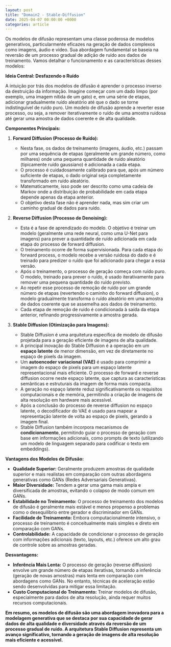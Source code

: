 ```yaml
---
layout: post
title: "Domain2 - Stable-Diffusion"
date: 2025-04-07 00:00:00 +0000
categories: article
---
```


Os modelos de difusão representam uma classe poderosa de modelos generativos, particularmente eficazes na geração de dados complexos como imagens, áudio e vídeo. Sua abordagem fundamental se baseia na reversão de um processo gradual de adição de ruído aos dados de treinamento. Vamos detalhar o funcionamento e as características desses modelos:

**Ideia Central: Desfazendo o Ruído**

A intuição por trás dos modelos de difusão é aprender o processo inverso da destruição da informação. Imagine começar com um dado limpo (por exemplo, uma imagem nítida de um gato) e, em uma série de etapas, adicionar gradualmente ruído aleatório até que o dado se torne indistinguível de ruído puro. Um modelo de difusão aprende a reverter esse processo, ou seja, a remover iterativamente o ruído de uma amostra ruidosa até gerar uma amostra de dados coerente e de alta qualidade.

**Componentes Principais:**

1.  **Forward Diffusion (Processo de Ruído):**
    *   Nesta fase, os dados de treinamento (imagens, áudio, etc.) passam por uma sequência de etapas (geralmente um grande número, como milhares) onde uma pequena quantidade de ruído aleatório (tipicamente ruído gaussiano) é adicionada a cada etapa.
    *   O processo é cuidadosamente calibrado para que, após um número suficiente de etapas, o dado original seja completamente transformado em ruído aleatório.
    *   Matematicamente, isso pode ser descrito como uma cadeia de Markov onde a distribuição de probabilidade em cada etapa depende apenas da etapa anterior.
    *   O objetivo desta fase não é aprender nada, mas sim criar um caminho gradual de dados para ruído.

2.  **Reverse Diffusion (Processo de Denoising):**
    *   Esta é a fase de aprendizado do modelo. O objetivo é treinar um modelo (geralmente uma rede neural, como uma U-Net para imagens) para prever a quantidade de ruído adicionada em cada etapa do processo de forward diffusion.
    *   O treinamento ocorre de forma supervisionada. Para cada etapa do forward process, o modelo recebe a versão ruidosa do dado e é treinado para predizer o ruído que foi adicionado para chegar a essa versão.
    *   Após o treinamento, o processo de geração começa com ruído puro. O modelo, treinado para prever o ruído, é usado iterativamente para remover uma pequena quantidade do ruído previsto.
    *   Ao repetir esse processo de remoção de ruído por um grande número de etapas (revertendo o caminho do forward diffusion), o modelo gradualmente transforma o ruído aleatório em uma amostra de dados coerente que se assemelha aos dados de treinamento.
    *   Cada etapa de remoção de ruído é condicionada à saída da etapa anterior, refinando progressivamente a amostra gerada.

3.  **Stable Diffusion (Otimização para Imagens):**
    *   Stable Diffusion é uma arquitetura específica de modelo de difusão projetada para a geração eficiente de imagens de alta qualidade.
    *   A principal inovação do Stable Diffusion é a operação em um **espaço latente** de menor dimensão, em vez de diretamente no espaço de pixels da imagem.
    *   Um **autoencoder variacional (VAE)** é usado para comprimir a imagem do espaço de pixels para um espaço latente representacional mais eficiente. O processo de forward e reverse diffusion ocorre neste espaço latente, que captura as características semânticas e estruturais da imagem de forma mais compacta.
    *   A geração no espaço latente reduz significativamente os requisitos computacionais e de memória, permitindo a criação de imagens de alta resolução em hardware mais acessível.
    *   Após a conclusão do processo de reverse diffusion no espaço latente, o decodificador do VAE é usado para mapear a representação latente de volta ao espaço de pixels, gerando a imagem final.
    *   Stable Diffusion também incorpora mecanismos de **condicionamento**, permitindo guiar o processo de geração com base em informações adicionais, como prompts de texto (utilizando um modelo de linguagem separado para codificar o texto em embeddings).

**Vantagens dos Modelos de Difusão:**

*   **Qualidade Superior:** Geralmente produzem amostras de qualidade superior e mais realistas em comparação com outras abordagens generativas como GANs (Redes Adversariais Generativas).
*   **Maior Diversidade:** Tendem a gerar uma gama mais ampla e diversificada de amostras, evitando o colapso de modo comum em GANs.
*   **Estabilidade no Treinamento:** O processo de treinamento dos modelos de difusão é geralmente mais estável e menos propenso a problemas como o desequilíbrio entre gerador e discriminador em GANs.
*   **Facilidade de Treinamento:** Embora computacionalmente intensivo, o processo de treinamento é conceitualmente mais simples e direto em comparação com GANs.
*   **Controlabilidade:** A capacidade de condicionar o processo de geração com informações adicionais (texto, layouts, etc.) oferece um alto grau de controle sobre as amostras geradas.

**Desvantagens:**

*   **Inferência Mais Lenta:** O processo de geração (reverse diffusion) envolve um grande número de etapas iterativas, tornando a inferência (geração de novas amostras) mais lenta em comparação com abordagens como GANs. No entanto, técnicas de aceleração estão sendo desenvolvidas para mitigar essa limitação.
*   **Custo Computacional do Treinamento:** Treinar modelos de difusão, especialmente para dados de alta resolução, ainda requer muitos recursos computacionais.

**Em resumo, os modelos de difusão são uma abordagem inovadora para a modelagem generativa que se destaca por sua capacidade de gerar dados de alta qualidade e diversidade através da reversão de um processo gradual de ruído. A arquitetura Stable Diffusion representa um avanço significativo, tornando a geração de imagens de alta resolução mais eficiente e acessível.**